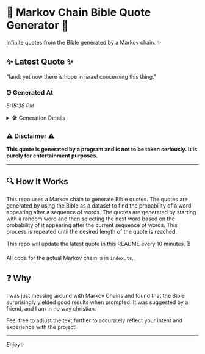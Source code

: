 # 📖 Markov Chain Bible Quote Generator 📖

Infinite quotes from the Bible generated by a Markov chain. ✨

## ✨ Latest Quote ✨
"land: yet now there is hope in israel concerning this thing."

### ⏰ Generated At
*5:15:38 PM*

<details>
    <summary>🛠️ Generation Details</summary>
    <p>
        <strong>🌱 Seed:</strong> land:<br>
        <strong>🔄 Iterations:</strong> 10<br>
        <strong>📜 Context History:</strong><br>[ land: ]: yet<br>[ land:, yet ]: now<br>[ land:, yet, now ]: there<br>[ land:, yet, now, there ]: is<br>[ land:, yet, now, there, is ]: hope<br>[ land:, yet, now, there, is, hope ]: in<br>[ yet, now, there, is, hope, in ]: israel<br>[ now, there, is, hope, in, israel ]: concerning<br>[ there, is, hope, in, israel, concerning ]: this<br>[ is, hope, in, israel, concerning, this ]: thing.<br>
    </p>
</details>

### ⚠️ Disclaimer ⚠️
**This quote is generated by a program and is not to be taken seriously. It is purely for entertainment purposes.**

---

## 🔍 How It Works

This repo uses a Markov chain to generate Bible quotes. The quotes are generated by using the Bible as a dataset to find the probability of a word appearing after a sequence of words. The quotes are generated by starting with a random word and then selecting the next word based on the probability of it appearing after the current sequence of words. This process is repeated until the desired length of the quote is reached.

This repo will update the latest quote in this README every 10 minutes. ⏳

All code for the actual Markov chain is in `index.ts`.

## ❓ Why

I was just messing around with Markov Chains and found that the Bible surprisingly yielded good results when prompted. 
It was suggested by a friend, and I am in no way christian.

Feel free to adjust the text further to accurately reflect your intent and experience with the project!

---

*Enjoy*✨
